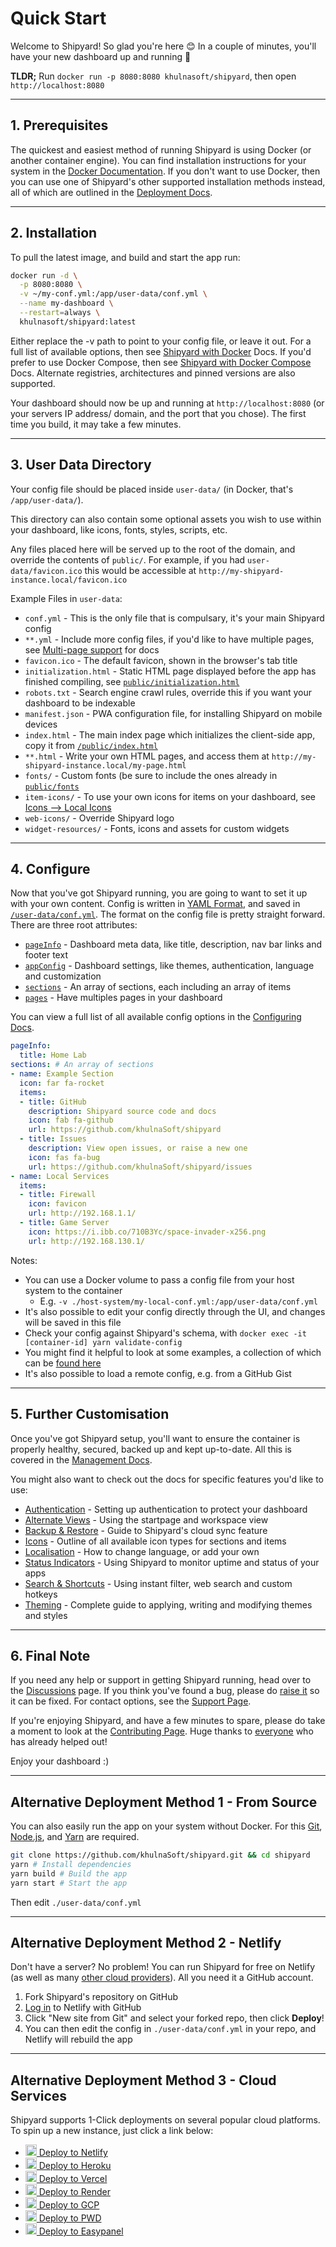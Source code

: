 # Quick Start

Welcome to Shipyard! So glad you're here 😊 In a couple of minutes, you'll have your new dashboard up and running 🚀

**TLDR;** Run `docker run -p 8080:8080 khulnasoft/shipyard`, then open `http://localhost:8080`

---

## 1. Prerequisites

The quickest and easiest method of running Shipyard is using Docker (or another container engine). You can find installation instructions for your system in the [Docker Documentation](https://docs.docker.com/get-docker/).
If you don't want to use Docker, then you can use one of Shipyard's other supported installation methods instead, all of which are outlined in the [Deployment Docs](https://github.com/khulnaSoft/shipyard/blob/master/docs/deployment.md).

---

## 2. Installation

To pull the latest image, and build and start the app run:

```bash
docker run -d \
  -p 8080:8080 \
  -v ~/my-conf.yml:/app/user-data/conf.yml \
  --name my-dashboard \
  --restart=always \
  khulnasoft/shipyard:latest
```

Either replace the -v path to point to your config file, or leave it out. For a full list of available options, then see [Shipyard with Docker](https://github.com/khulnaSoft/shipyard/blob/master/docs/deployment.md#deploy-with-docker) Docs. If you'd prefer to use Docker Compose, then see [Shipyard with Docker Compose](https://github.com/khulnaSoft/shipyard/blob/master/docs/deployment.md#using-docker-compose) Docs. Alternate registries, architectures and pinned versions are also supported.

Your dashboard should now be up and running at `http://localhost:8080` (or your servers IP address/ domain, and the port that you chose). The first time you build, it may take a few minutes.

---

## 3. User Data Directory

Your config file should be placed inside `user-data/` (in Docker, that's `/app/user-data/`).

This directory can also contain some optional assets you wish to use within your dashboard, like icons, fonts, styles, scripts, etc.

Any files placed here will be served up to the root of the domain, and override the contents of `public/`.
For example, if you had `user-data/favicon.ico` this would be accessible at `http://my-shipyard-instance.local/favicon.ico`

Example Files in `user-data`:
- `conf.yml` - This is the only file that is compulsary, it's your main Shipyard config
- `**.yml` - Include more config files, if you'd like to have multiple pages, see [Multi-page support](/docs/pages-and-sections#multi-page-support) for docs
- `favicon.ico` - The default favicon, shown in the browser's tab title
- `initialization.html` - Static HTML page displayed before the app has finished compiling, see [`public/initialization.html`](https://github.com/khulnaSoft/shipyard/blob/master/public/initialization.html)
- `robots.txt` - Search engine crawl rules, override this if you want your dashboard to be indexable
- `manifest.json` - PWA configuration file, for installing Shipyard on mobile devices
- `index.html` - The main index page which initializes the client-side app, copy it from [`/public/index.html`](https://github.com/khulnaSoft/shipyard/blob/master/public/index.html)
- `**.html` - Write your own HTML pages, and access them at `http://my-shipyard-instance.local/my-page.html`
- `fonts/` - Custom fonts (be sure to include the ones already in [`public/fonts`](https://github.com/khulnaSoft/shipyard/tree/master/public/fonts)
- `item-icons/` - To use your own icons for items on your dashboard, see [Icons --> Local Icons](/docs/icons#local-icons)
- `web-icons/` - Override Shipyard logo
- `widget-resources/` - Fonts, icons and assets for custom widgets

---

## 4. Configure

Now that you've got Shipyard running, you are going to want to set it up with your own content.
Config is written in [YAML Format](https://yaml.org/), and saved in [`/user-data/conf.yml`](https://github.com/khulnaSoft/shipyard/blob/master/user-data/conf.yml).
The format on the config file is pretty straight forward. There are three root attributes:

- [`pageInfo`](https://github.com/khulnaSoft/shipyard/blob/master/docs/configuring.md#pageinfo) - Dashboard meta data, like title, description, nav bar links and footer text
- [`appConfig`](https://github.com/khulnaSoft/shipyard/blob/master/docs/configuring.md#appconfig-optional) - Dashboard settings, like themes, authentication, language and customization
- [`sections`](https://github.com/khulnaSoft/shipyard/blob/master/docs/configuring.md#section) - An array of sections, each including an array of items
- [`pages`](https://github.com/khulnaSoft/shipyard/blob/master/docs/configuring.md#pages-optional) - Have multiples pages in your dashboard

You can view a full list of all available config options in the [Configuring Docs](https://github.com/khulnaSoft/shipyard/blob/master/docs/configuring.md).

```yaml
pageInfo:
  title: Home Lab
sections: # An array of sections
- name: Example Section
  icon: far fa-rocket
  items:
  - title: GitHub
    description: Shipyard source code and docs
    icon: fab fa-github
    url: https://github.com/khulnaSoft/shipyard
  - title: Issues
    description: View open issues, or raise a new one
    icon: fas fa-bug
    url: https://github.com/khulnaSoft/shipyard/issues
- name: Local Services
  items:
  - title: Firewall
    icon: favicon
    url: http://192.168.1.1/
  - title: Game Server
    icon: https://i.ibb.co/710B3Yc/space-invader-x256.png
    url: http://192.168.130.1/
```

Notes:

- You can use a Docker volume to pass a config file from your host system to the container
  - E.g. `-v ./host-system/my-local-conf.yml:/app/user-data/conf.yml`
- It's also possible to edit your config directly through the UI, and changes will be saved in this file
- Check your config against Shipyard's schema, with `docker exec -it [container-id] yarn validate-config`
- You might find it helpful to look at some examples, a collection of which can be [found here](https://gist.github.com/KhulnaSoft-bot/000f712a5ce98f212817d20bc16bab10)
- It's also possible to load a remote config, e.g. from a GitHub Gist

---

## 5. Further Customisation

Once you've got Shipyard setup, you'll want to ensure the container is properly healthy, secured, backed up and kept up-to-date. All this is covered in the [Management Docs](https://github.com/khulnaSoft/shipyard/blob/master/docs/management.md).

You might also want to check out the docs for specific features you'd like to use:

- [Authentication](/docs/authentication) - Setting up authentication to protect your dashboard
- [Alternate Views](/docs/alternate-views) - Using the startpage and workspace view
- [Backup & Restore](/docs/backup-restore) - Guide to Shipyard's cloud sync feature
- [Icons](/docs/icons) - Outline of all available icon types for sections and items
- [Localisation](/docs/multi-language-support) - How to change language, or add your own
- [Status Indicators](/docs/status-indicators) - Using Shipyard to monitor uptime and status of your apps
- [Search & Shortcuts](/docs/searching) - Using instant filter, web search and custom hotkeys
- [Theming](/docs/theming) - Complete guide to applying, writing and modifying themes and styles

---

## 6. Final Note

If you need any help or support in getting Shipyard running, head over to the [Discussions](https://github.com/khulnaSoft/shipyard/discussions) page. If you think you've found a bug, please do [raise it](https://github.com/khulnaSoft/shipyard/issues/new/choose) so it can be fixed. For contact options, see the [Support Page](https://github.com/khulnaSoft/shipyard/blob/master/.github/SUPPORT.md).

If you're enjoying Shipyard, and have a few minutes to spare, please do take a moment to look at the [Contributing Page](https://github.com/khulnaSoft/shipyard/blob/master/docs/contributing.md). Huge thanks to [everyone](https://github.com/khulnaSoft/shipyard/blob/master/docs/credits.md) who has already helped out!

Enjoy your dashboard :)

---

## Alternative Deployment Method 1 - From Source

You can also easily run the app on your system without Docker. For this [Git](https://git-scm.com/downloads), [Node.js](https://nodejs.org/), and [Yarn](https://yarnpkg.com/) are required.

```bash
git clone https://github.com/khulnaSoft/shipyard.git && cd shipyard
yarn # Install dependencies
yarn build # Build the app
yarn start # Start the app
```

Then edit `./user-data/conf.yml`

---

## Alternative Deployment Method 2 - Netlify

Don't have a server? No problem! You can run Shipyard for free on Netlify (as well as many [other cloud providers](/docs/deployment#deploy-to-cloud-service)). All you need it a GitHub account.

1. Fork Shipyard's repository on GitHub
2. [Log in](app.netlify.com/login/) to Netlify with GitHub
3. Click "New site from Git" and select your forked repo, then click **Deploy**!
4. You can then edit the config in `./user-data/conf.yml` in your repo, and Netlify will rebuild the app

---

## Alternative Deployment Method 3 - Cloud Services

Shipyard supports 1-Click deployments on several popular cloud platforms. To spin up a new instance, just click a link below:

- [<img src="https://i.ibb.co/ZxtzrP3/netlify.png" width="18"/> Deploy to Netlify](https://app.netlify.com/start/deploy?repository=https://github.com/khulnasoft/shipyard)
- [<img src="https://i.ibb.co/d2P1WZ7/heroku.png" width="18"/> Deploy to Heroku](https://heroku.com/deploy?template=https://github.com/khulnaSoft/shipyard)
- [<img src="https://i.ibb.co/Ld2FZzb/vercel.png" width="18"/> Deploy to Vercel](https://vercel.com/new/project?template=https://github.com/khulnasoft/shipyard)
- [<img src="https://i.ibb.co/xCHtzgh/render.png" width="18"/> Deploy to Render](https://render.com/deploy?repo=https://github.com/khulnasoft/shipyard/tree/deploy_render)
- [<img src="https://i.ibb.co/J7MGymY/googlecloud.png" width="18"/> Deploy to GCP](https://deploy.cloud.run/?git_repo=https://github.com/khulnasoft/shipyard.git)
- [<img src="https://i.ibb.co/HVWVYF7/docker.png" width="18"/> Deploy to PWD](https://labs.play-with-docker.com/?stack=https://raw.githubusercontent.com/khulnaSoft/shipyard/master/docker-compose.yml)
- [<img src="https://i.ibb.co/7NxnM2P/easypanel.png" width="18"/> Deploy to Easypanel](https://easypanel.io/docs/templates/shipyard)
